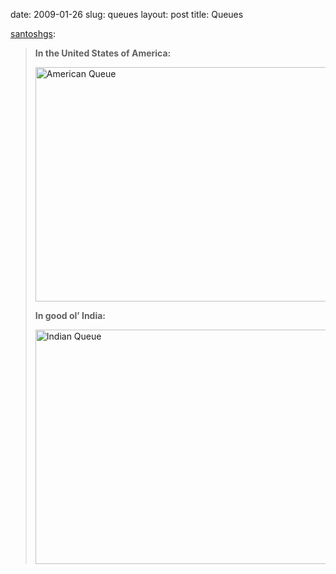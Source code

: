 date: 2009-01-26
slug: queues
layout: post
title: Queues


<p><a href="http://santo.sh/post/44925721/waiting-in-queue-a-comparison" target="_blank">santoshgs</a>:</p>

<blockquote>

<p><b>In the United States of America:</b></p>

<p><a href="http://www.flickr.com/photos/pauls/2735854021/" target="_blank"><img alt="American Queue" src="http://farm4.static.flickr.com/3001/2735854021_02e8de1c3f.jpg?v=0" width="500" border="0" height="375"/></a></p>

<p><b>In good ol’ India:</b></p>

<p><a href="http://flickr.com/photos/chrisandhilleary/205867820/" target="_blank"><img alt="Indian Queue" src="http://farm1.static.flickr.com/62/205867820_bb25324682.jpg?v=0" width="500" border="0" height="375"/></a></p>

</blockquote>
